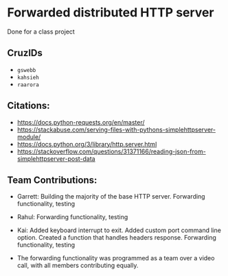 # Forwarded distributed HTTP server
Done for a class project

## CruzIDs
* `gswebb`
* `kahsieh`
* `raarora`

## Citations:
* https://docs.python-requests.org/en/master/
* https://stackabuse.com/serving-files-with-pythons-simplehttpserver-module/
* https://docs.python.org/3/library/http.server.html
* https://stackoverflow.com/questions/31371166/reading-json-from-simplehttpserver-post-data

## Team Contributions:
* Garrett: Building the majority of the base HTTP server. Forwarding functionality, testing
* Rahul: Forwarding functionality, testing
* Kai: Added keyboard interrupt to exit. Added custom port command line option. Created a function that handles headers response. Forwarding functionality, testing

* The forwarding functionality was programmed as a team over a video call, with all members contributing equally.